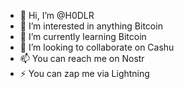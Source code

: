 - 👋 Hi, I’m @H0DLR
- 👀 I’m interested in anything Bitcoin
- 🌱 I’m currently learning Bitcoin
- 💞️ I’m looking to collaborate on Cashu
- 📫 You can reach me on Nostr
- ⚡ You can zap me via Lightning

<!---
h0dlr/h0dlr is a ✨ special ✨ repository because its `README.md` (this file) appears on your GitHub profile.
You can click the Preview link to take a look at your changes.
--->
